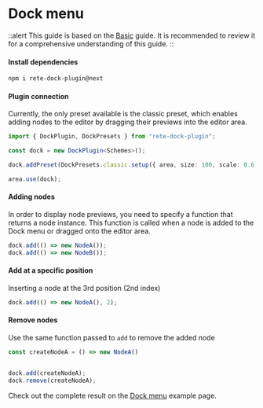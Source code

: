 # Dock menu

::alert
This guide is based on the [Basic](./basic) guide. It is recommended to review it for a comprehensive understanding of this guide.
::

#### Install dependencies

```bash
npm i rete-dock-plugin@next
```

#### Plugin connection

Currently, the only preset available is the classic preset, which enables adding nodes to the editor by dragging their previews into the editor area.

```ts
import { DockPlugin, DockPresets } from "rete-dock-plugin";

const dock = new DockPlugin<Schemes>();

dock.addPreset(DockPresets.classic.setup({ area, size: 100, scale: 0.6 }));

area.use(dock);
```

#### Adding nodes

In order to display node previews, you need to specify a function that returns a node instance. This function is called when a node is added to the Dock menu or dragged onto the editor area.

```ts
dock.add(() => new NodeA());
dock.add(() => new NodeB());
```

#### Add at a specific position

Inserting a node at the 3rd position (2nd index)

```ts
dock.add(() => new NodeA(), 2);
```

#### Remove nodes

Use the same function passed to `add` to remove the added node

```ts
const createNodeA = () => new NodeA()


dock.add(createNodeA);
dock.remove(createNodeA);
```

Check out the complete result on the [Dock menu](/examples/dock) example page.
